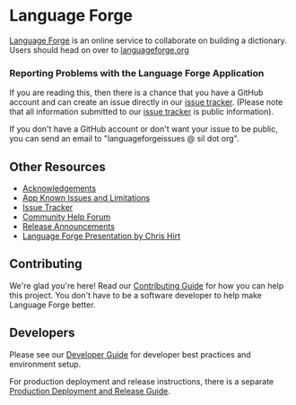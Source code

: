 # Language Forge

[Language Forge](https://languageforge.org) is an online service to collaborate on building a dictionary. Users should head on over to [languageforge.org](https://languageforge.org)

### Reporting Problems with the Language Forge Application

If you are reading this, then there is a chance that you have a GitHub account and can create an issue directly in our [issue tracker](https://github.com/sillsdev/web-languageforge/issues). (Please note that all information submitted to our [issue tracker](https://github.com/sillsdev/web-languageforge/issues) is public information).

If you don't have a GitHub account or don't want your issue to be public, you can send an email to "languageforgeissues @ sil dot org".

## Other Resources

- [Acknowledgements](docs/ACKNOWLEDGEMENTS.md)
- [App Known Issues and Limitations](https://github.com/sillsdev/web-languageforge/wiki/Known-Issues-and-Limitations)
- [Issue Tracker](https://github.com/sillsdev/web-languageforge/issues)
- [Community Help Forum](https://community.software.sil.org/c/language-forge/20)
- [Release Announcements](https://github.com/sillsdev/web-languageforge/releases)
- [Language Forge Presentation by Chris Hirt](https://www.youtube.com/watch?v=yyTpviyKBAc)

## Contributing

We're glad you're here! Read our [Contributing Guide](CONTRIBUTING.md) for how you can help this project. You don't have to be a software developer to help make Language Forge better.

## Developers

Please see our [Developer Guide](docs/DEVELOPER.md) for developer best practices and environment setup.

For production deployment and release instructions, there is a separate [Production Deployment and Release Guide](docs/RELEASE.md).
